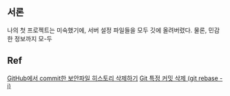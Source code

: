 ## 서론

나의 첫 프로젝트는 미숙했기에, 서버 설정 파일들을 모두 깃에 올려버렸다.
물론, 민감한 정보까지 모-두



## Ref

[GitHub에서 commit한 보안파일 히스토리 삭제하기](https://yk-coding-letter.tistory.com/26)
[Git 특정 커밋 삭제 (git rebase -i)](https://lealea.tistory.com/212)